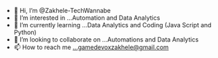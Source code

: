 - 👋 Hi, I’m @Zakhele-TechWannabe
- 👀 I’m interested in ...Automation and Data Analytics
- 🌱 I’m currently learning ...Data Analytics and Coding (Java Script and Python)
- 💞️ I’m looking to collaborate on ...Automations and Data Analytics
- 📫 How to reach me ...gamedevoxzakhele@gmail.com

<!---
Zakhele-TechWannabe/Zakhele-TechWannabe is a ✨ special ✨ repository because its `README.md` (this file) appears on your GitHub profile.
You can click the Preview link to take a look at your changes.
--->
